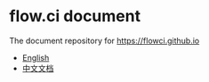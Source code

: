 # flow.ci document

The document repository for https://flowci.github.io

- [English](https://flowci.github.io/#/en/)
- [中文文档](https://flowci.github.io/#/cn/)

